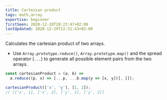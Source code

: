 ```yaml
---
title: Cartesian product
tags: math,array
expertise: beginner
firstSeen: 2020-12-28T20:23:47+02:00
lastUpdated: 2020-12-29T12:31:43+02:00
---
```


Calculates the cartesian product of two arrays.

- Use `Array.prototype.reduce()`, `Array.prototype.map()` and the spread operator (`...`) to generate all possible element pairs from the two arrays.

```js
const cartesianProduct = (a, b) =>
  a.reduce((p, x) => [...p, ...b.map(y => [x, y])], []);
```

```js
cartesianProduct(['x', 'y'], [1, 2]);
// [['x', 1], ['x', 2], ['y', 1], ['y', 2]]
```
